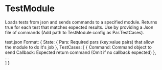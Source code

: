 # TestModule
Loads tests from json and sends commands to a specified module. Returns true for each test that matches expected results.
Use by providing a Json file of commands (Add path to TestModule config as Par.TestCases).

test.json Format:
{
	State: {
		Pars: Required pars (key:value pairs) that allow the module to do it's job
	},
    TestCases: [
        {
            Command: <Object> Command object to send
            Callback: <Object> Expected return command (Omit if no callback expected)
        }, ...       
    ]
}
